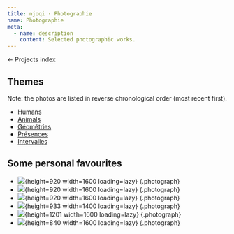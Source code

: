 ```yaml
---
title: njoqi · Photographie
name: Photographie
meta:
  - name: description
    content: Selected photographic works.
---
```


<p>
  <router-link to="/">
    ← Projects index
  </router-link>
</p>

<article-header v-bind="frontmatter" />

## Themes

Note: the photos are listed in reverse chronological order (most recent first).

- [Humans](/projects/photographie/humans)
- [Animals](/projects/photographie/animals)
- [Géométries](/projects/photographie/geometries)
- [Présences](/projects/photographie/presences)
- [Intervalles](/projects/photographie/intervalles)

## Some personal favourites

- ![](/assets/images/projects/photographie/presences/16.jpg){height=920 width=1600 loading=lazy} {.photograph}
- ![](/assets/images/projects/photographie/presences/14.jpg){height=920 width=1600 loading=lazy} {.photograph}
- ![](/assets/images/projects/photographie/presences/08.jpg){height=920 width=1600 loading=lazy} {.photograph}
- ![](/assets/images/projects/photographie/geometries/03.jpg){height=933 width=1400 loading=lazy} {.photograph}
- ![](/assets/images/projects/photographie/humans/04.jpg){height=1201 width=1600 loading=lazy} {.photograph}
- ![](/assets/images/projects/photographie/animals/05.jpg){height=840 width=1600 loading=lazy} {.photograph}

<script setup>
  import ArticleHeader from '../../../components/article-header.vue'
</script>